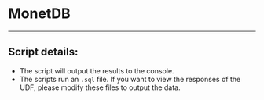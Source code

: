 # MonetDB

___
## Script details:
- The script will output the results to the console.
- The scripts run an ```.sql``` file. If you want to view the responses of the UDF, please modify these files to output the data.
